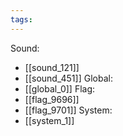 ```yaml
---
tags:
---
```

Sound:
- [[sound_121]]
- [[sound_451]]
Global:
- [[global_0]]
Flag:
- [[flag_9696]]
- [[flag_9701]]
System:
- [[system_1]]
